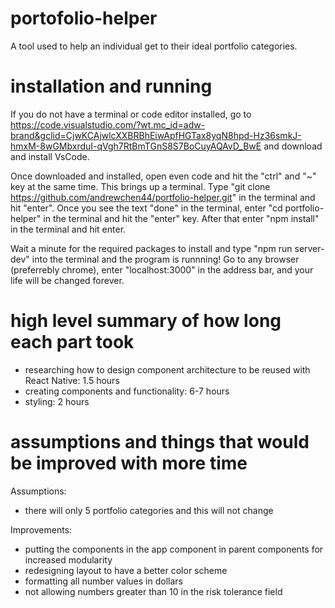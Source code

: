 # portofolio-helper
A tool used to help an individual get to their ideal portfolio categories.

# installation and running

If you do not have a terminal or code editor installed, go to https://code.visualstudio.com/?wt.mc_id=adw-brand&gclid=CjwKCAjwlcXXBRBhEiwApfHGTax8yqN8hpd-Hz36smkJ-hmxM-8wGMbxrduI-qVgh7RtBmTGnS8S7BoCuyAQAvD_BwE and download and install VsCode.

Once downloaded and installed, open even code and hit the "ctrl" and "~" key at the same time. This brings up a terminal. Type "git clone https://github.com/andrewchen44/portfolio-helper.git" in the terminal and hit "enter". Once you see the text "done" in the terminal, enter "cd portfolio-helper" in the terminal and hit the "enter" key. After that enter "npm install" in the terminal and hit enter.

Wait a minute for the required packages to install and type "npm run server-dev" into the terminal and the program is runnning! Go to any browser (preferrebly chrome), enter "localhost:3000" in the address bar, and your life will be changed forever.

# high level summary of how long each part took
- researching how to design component architecture to be reused with React Native: 1.5 hours
- creating components and functionality: 6-7 hours
- styling: 2 hours

# assumptions and things that would be improved with more time

Assumptions:
- there will only 5 portfolio categories and this will not change

Improvements:
- putting the components in the app component in parent components for increased modularity
- redesigning layout to have a better color scheme
- formatting all number values in dollars
- not allowing numbers greater than 10 in the risk tolerance field


